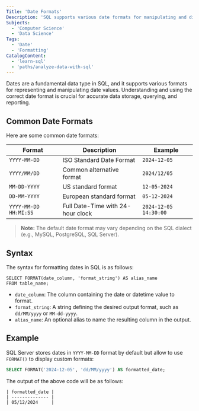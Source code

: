 ```yaml
---
Title: 'Date Formats'
Description: 'SQL supports various date formats for manipulating and displaying date and time data efficiently.'
Subjects:
  - 'Computer Science'
  - 'Data Science'
Tags:
  - 'Date'
  - 'Formatting'
CatalogContent:
  - 'learn-sql'
  - 'paths/analyze-data-with-sql'
---
```


Dates are a fundamental data type in SQL, and it supports various formats for representing and manipulating date values. Understanding and using the correct date format is crucial for accurate data storage, querying, and reporting.

## Common Date Formats

Here are some common date formats:

| Format                | Description                       | Example               |
| --------------------- | --------------------------------- | --------------------- |
| `YYYY-MM-DD`          | ISO Standard Date Format          | `2024-12-05`          |
| `YYYY/MM/DD`          | Common alternative format         | `2024/12/05`          |
| `MM-DD-YYYY`          | US standard format                | `12-05-2024`          |
| `DD-MM-YYYY`          | European standard format          | `05-12-2024`          |
| `YYYY-MM-DD HH:MI:SS` | Full Date-Time with 24-hour clock | `2024-12-05 14:30:00` |

> **Note:** The default date format may vary depending on the SQL dialect (e.g., MySQL, PostgreSQL, SQL Server).

## Syntax

The syntax for formatting dates in SQL is as follows:

```pseudo
SELECT FORMAT(date_column, 'format_string') AS alias_name
FROM table_name;
```

- `date_column`: The column containing the date or datetime value to format.
- `format_string`: A string defining the desired output format, such as `dd/MM/yyyy` or `MM-dd-yyyy`.
- `alias_name`: An optional alias to name the resulting column in the output.

## Example

SQL Server stores dates in `YYYY-MM-DD` format by default but allow to use `FORMAT()` to display custom formats:

```sql
SELECT FORMAT('2024-12-05', 'dd/MM/yyyy') AS formatted_date;
```

The output of the above code will be as follows:

```shell
| formatted_date |
| -------------- |
| 05/12/2024     |
```
